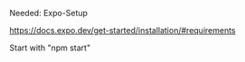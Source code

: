 Needed: 
Expo-Setup

https://docs.expo.dev/get-started/installation/#requirements

Start with "npm start"